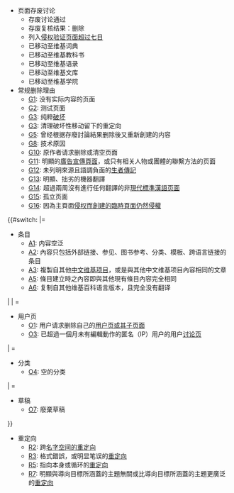   - 页面存废讨论
      - 存废讨论通过
      - 存废复核结果：删除
      - 列入[侵权验证页面超过七日](https://zh.wikipedia.org/wiki/WP:CV "wikilink")
      - 已移动至维基词典
      - 已移动至维基教科书
      - 已移动至维基语录
      - 已移动至维基文库
      - 已移动至维基学院
  - 常规删除理由
      - [G1](https://zh.wikipedia.org/wiki/WP:CSD#G1 "wikilink"):
        没有实际内容的页面
      - [G2](https://zh.wikipedia.org/wiki/WP:CSD#G2 "wikilink"): 测试页面
      - [G3](https://zh.wikipedia.org/wiki/WP:CSD#G3 "wikilink"):
        纯粹[破坏](https://zh.wikipedia.org/wiki/WP:VAN "wikilink")
      - [G3](https://zh.wikipedia.org/wiki/WP:CSD#G3 "wikilink"):
        清理破坏性移动留下的重定向
      - [G5](https://zh.wikipedia.org/wiki/WP:CSD#G5 "wikilink"):
        曾经根据存廢討論結果删除後又重新創建的内容
      - [G8](https://zh.wikipedia.org/wiki/WP:CSD#G8 "wikilink"): 技术原因
      - [G10](https://zh.wikipedia.org/wiki/WP:CSD#G10 "wikilink"):
        原作者请求删除或清空页面
      - [G11](https://zh.wikipedia.org/wiki/WP:CSD#G11 "wikilink"):
        明顯的[廣告宣傳頁面](https://zh.wikipedia.org/wiki/WP:SOAP "wikilink")，或只有相关人物或團體的聯繫方法的页面
      - [G12](https://zh.wikipedia.org/wiki/WP:CSD#G12 "wikilink"):
        未列明來源且語調負面的[生者傳記](https://zh.wikipedia.org/wiki/WP:BLP "wikilink")
      - [G13](https://zh.wikipedia.org/wiki/WP:CSD#G13 "wikilink"):
        明顯、拙劣的機器翻譯
      - [G14](https://zh.wikipedia.org/wiki/WP:CSD#G14 "wikilink"):
        超過兩周沒有進行任何翻譯的非[現代標準漢語页面](../Page/現代標準漢語.md "wikilink")
      - [G15](https://zh.wikipedia.org/wiki/WP:CSD#G15 "wikilink"): 孤立页面
      - [G16](https://zh.wikipedia.org/wiki/WP:CSD#G16 "wikilink"):
        因為主頁面[侵权而創建的臨時頁面仍然侵權](https://zh.wikipedia.org/wiki/WP:侵权 "wikilink")

{{\#switch: |=

  - 条目
      - [A1](https://zh.wikipedia.org/wiki/WP:CSD#A1 "wikilink"): 内容空泛
      - [A2](https://zh.wikipedia.org/wiki/WP:CSD#A2 "wikilink"):
        內容只包括外部链接、参见、图书参考、分类、模板、跨语言链接的条目
      - [A3](https://zh.wikipedia.org/wiki/WP:CSD#A3 "wikilink"):
        複製自其他[中文维基项目](https://zh.wikipedia.org/wiki/T:Wikimedia_project "wikilink")，或是與其他中文维基项目內容相同的文章
      - [A5](https://zh.wikipedia.org/wiki/WP:CSD#A5 "wikilink"):
        條目建立時之內容即與其他現有條目內容完全相同
      - [A6](https://zh.wikipedia.org/wiki/WP:CSD#A6 "wikilink"):
        复制自其他维基百科语言版本，且完全没有翻译

|  | =

  - 用户页
      - [O1](https://zh.wikipedia.org/wiki/WP:CSD#O1 "wikilink"):
        用户请求删除自己的[用户页或其子页面](https://zh.wikipedia.org/wiki/H:用户页 "wikilink")
      - [O3](https://zh.wikipedia.org/wiki/WP:CSD#O3 "wikilink"):
        已超過一個月未有編輯動作的匿名（IP）用户的用户[讨论页](https://zh.wikipedia.org/wiki/WP:TALK "wikilink")

|  =

  - 分类
      - [O4](https://zh.wikipedia.org/wiki/WP:CSD#O4 "wikilink"): 空的分类

|  =

  - 草稿
      - [O7](https://zh.wikipedia.org/wiki/WP:CSD#O7 "wikilink"): 廢棄草稿

}}

  - 重定向
      - [R2](https://zh.wikipedia.org/wiki/WP:CSD#R2 "wikilink"):
        跨[名字空间的](https://zh.wikipedia.org/wiki/H:NS "wikilink")[重定向](https://zh.wikipedia.org/wiki/WP:R "wikilink")
      - [R3](https://zh.wikipedia.org/wiki/WP:CSD#R3 "wikilink"):
        格式錯誤，或明显笔误的[重定向](https://zh.wikipedia.org/wiki/WP:R "wikilink")
      - [R5](https://zh.wikipedia.org/wiki/WP:CSD#R5 "wikilink"):
        指向本身或循环的[重定向](https://zh.wikipedia.org/wiki/WP:R "wikilink")
      - [R7](https://zh.wikipedia.org/wiki/WP:CSD#R7 "wikilink"):
        明顯與導向目標所涵蓋的主題無關或比導向目標所涵蓋的主題更廣泛的[重定向](https://zh.wikipedia.org/wiki/WP:R "wikilink")